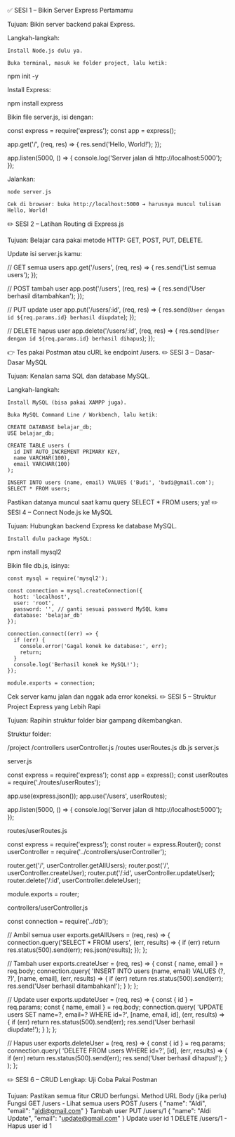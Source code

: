 ✅ SESI 1 – Bikin Server Express Pertamamu

Tujuan: Bikin server backend pakai Express.

Langkah-langkah:

    Install Node.js dulu ya.

    Buka terminal, masuk ke folder project, lalu ketik:

npm init -y

Install Express:

npm install express

Bikin file server.js, isi dengan:

const express = require('express');
const app = express();

app.get('/', (req, res) => {
  res.send('Hello, World!');
});

app.listen(5000, () => {
  console.log('Server jalan di http://localhost:5000');
});

Jalankan:

    node server.js

    Cek di browser: buka http://localhost:5000 ➔ harusnya muncul tulisan Hello, World!

✏️ SESI 2 – Latihan Routing di Express.js

Tujuan: Belajar cara pakai metode HTTP: GET, POST, PUT, DELETE.

Update isi server.js kamu:

// GET semua users
app.get('/users', (req, res) => {
  res.send('List semua users');
});

// POST tambah user
app.post('/users', (req, res) => {
  res.send('User berhasil ditambahkan');
});

// PUT update user
app.put('/users/:id', (req, res) => {
  res.send(`User dengan id ${req.params.id} berhasil diupdate`);
});

// DELETE hapus user
app.delete('/users/:id', (req, res) => {
  res.send(`User dengan id ${req.params.id} berhasil dihapus`);
});

👉 Tes pakai Postman atau cURL ke endpoint /users.
✏️ SESI 3 – Dasar-Dasar MySQL

Tujuan: Kenalan sama SQL dan database MySQL.

Langkah-langkah:

    Install MySQL (bisa pakai XAMPP juga).

    Buka MySQL Command Line / Workbench, lalu ketik:

    CREATE DATABASE belajar_db;
    USE belajar_db;

    CREATE TABLE users (
      id INT AUTO_INCREMENT PRIMARY KEY,
      name VARCHAR(100),
      email VARCHAR(100)
    );

    INSERT INTO users (name, email) VALUES ('Budi', 'budi@gmail.com');
    SELECT * FROM users;

Pastikan datanya muncul saat kamu query SELECT * FROM users; ya!
✏️ SESI 4 – Connect Node.js ke MySQL

Tujuan: Hubungkan backend Express ke database MySQL.

    Install dulu package MySQL:

npm install mysql2

Bikin file db.js, isinya:

    const mysql = require('mysql2');

    const connection = mysql.createConnection({
      host: 'localhost',
      user: 'root',
      password: '', // ganti sesuai password MySQL kamu
      database: 'belajar_db'
    });

    connection.connect((err) => {
      if (err) {
        console.error('Gagal konek ke database:', err);
        return;
      }
      console.log('Berhasil konek ke MySQL!');
    });

    module.exports = connection;

Cek server kamu jalan dan nggak ada error koneksi.
✏️ SESI 5 – Struktur Project Express yang Lebih Rapi

Tujuan: Rapihin struktur folder biar gampang dikembangkan.

Struktur folder:

/project
  /controllers
    userController.js
  /routes
    userRoutes.js
  db.js
  server.js

server.js

const express = require('express');
const app = express();
const userRoutes = require('./routes/userRoutes');

app.use(express.json());
app.use('/users', userRoutes);

app.listen(5000, () => {
  console.log('Server jalan di http://localhost:5000');
});

routes/userRoutes.js

const express = require('express');
const router = express.Router();
const userController = require('../controllers/userController');

router.get('/', userController.getAllUsers);
router.post('/', userController.createUser);
router.put('/:id', userController.updateUser);
router.delete('/:id', userController.deleteUser);

module.exports = router;

controllers/userController.js

const connection = require('../db');

// Ambil semua user
exports.getAllUsers = (req, res) => {
  connection.query('SELECT * FROM users', (err, results) => {
    if (err) return res.status(500).send(err);
    res.json(results);
  });
};

// Tambah user
exports.createUser = (req, res) => {
  const { name, email } = req.body;
  connection.query(
    'INSERT INTO users (name, email) VALUES (?, ?)',
    [name, email],
    (err, results) => {
      if (err) return res.status(500).send(err);
      res.send('User berhasil ditambahkan!');
    }
  );
};

// Update user
exports.updateUser = (req, res) => {
  const { id } = req.params;
  const { name, email } = req.body;
  connection.query(
    'UPDATE users SET name=?, email=? WHERE id=?',
    [name, email, id],
    (err, results) => {
      if (err) return res.status(500).send(err);
      res.send('User berhasil diupdate!');
    }
  );
};

// Hapus user
exports.deleteUser = (req, res) => {
  const { id } = req.params;
  connection.query(
    'DELETE FROM users WHERE id=?',
    [id],
    (err, results) => {
      if (err) return res.status(500).send(err);
      res.send('User berhasil dihapus!');
    }
  );
};

✏️ SESI 6 – CRUD Lengkap: Uji Coba Pakai Postman

Tujuan: Pastikan semua fitur CRUD berfungsi.
Method	URL	Body (jika perlu)	Fungsi
GET	/users	-	Lihat semua users
POST	/users	{ "name": "Aldi", "email": "aldi@gmail.com" }	Tambah user
PUT	/users/1	{ "name": "Aldi Update", "email": "update@gmail.com" }	Update user id 1
DELETE	/users/1	-	Hapus user id 1

